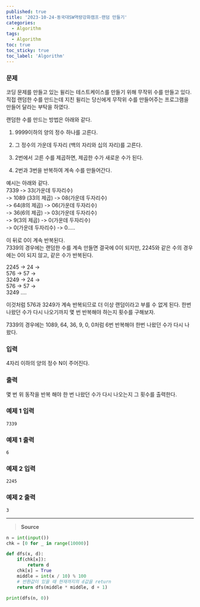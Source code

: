 ```yaml
---
published: true
title: '2023-10-24-동국대SW역량강화캠프-랜덤 만들기'
categories:
  - Algorithm
tags:
  - Algorithm
toc: true
toc_sticky: true
toc_label: 'Algorithm'
---
```


### **문제**

코딩 문제를 만들고 있는 윌리는 테스트케이스를 만들기 위해 무작위 수를 만들고 있다.  
직접 랜덤한 수를 만드는데 지친 윌리는 당신에게 무작위 수를 만들어주는 프로그램을 만들어 달라는 부탁을 하였다.

랜덤한 수를 만드는 방법은 아래와 같다.

1. 9999이하의 양의 정수 하나를 고른다.

2. 그 정수의 가운데 두자리 (백의 자리와 십의 자리)를 고른다.

3. 2번에서 고른 수를 제곱하면, 제곱한 수가 새로운 수가 된다.

4. 2번과 3번을 반복하여 계속 수를 만들어간다.

예시는 아래와 같다.  
7339 -> 33(가운데 두자리수)  
-> 1089 (33의 제곱) -> 08(가운데 두자리수)  
-> 64(8의 제곱) -> 06(가운데 두자리수)  
-> 36(6의 제곱) -> 03(가운데 두자리수)  
-> 9(3의 제곱) -> 0(가운데 두자리수)  
-> 0(가운데 두자리수) -> 0.....

이 뒤로 0이 계속 반복된다.  
7339의 경우에는 랜덤한 수를 계속 만들면 결국에 0이 되지만, 2245와 같은 수의 경우에는 0이 되지 않고, 같은 수가 반복된다.

2245 -> 24 ->  
576 -> 57 ->  
3249 -> 24 ->  
576 -> 57 ->  
3249 ....

이것처럼 576과 3249가 계속 반복되므로 더 이상 랜덤이라고 부를 수 없게 된다.
한번 나왔던 수가 다시 나오기까지 몇 번 반복해야 하는지 횟수를 구해보자.

7339의 경우에는 1089, 64, 36, 9, 0, 0처럼 6번 반복해야 한번 나왔던 수가 다시 나왔다.

### **입력**

4자리 이하의 양의 정수 N이 주어진다.

### **출력**

몇 번 위 동작을 반복 해야 한 번 나왔던 수가 다시 나오는지 그 횟수를 출력한다.

### **예제 1 입력**

```
7339
```

### **예제 1 출력**

```
6
```

### **예제 2 입력**

```
2245
```

### **예제 2 출력**

```
3
```

---

> **Source**

```python
n = int(input())
chk = [0 for _ in range(10000)]

def dfs(x, d):
	if(chk[x]):
		return d
	chk[x] = True
	middle = int(x / 10) % 100
	# 반환값이 있을 때 현재까지의 d값을 return
	return dfs(middle * middle, d + 1)

print(dfs(n, 0))
```
